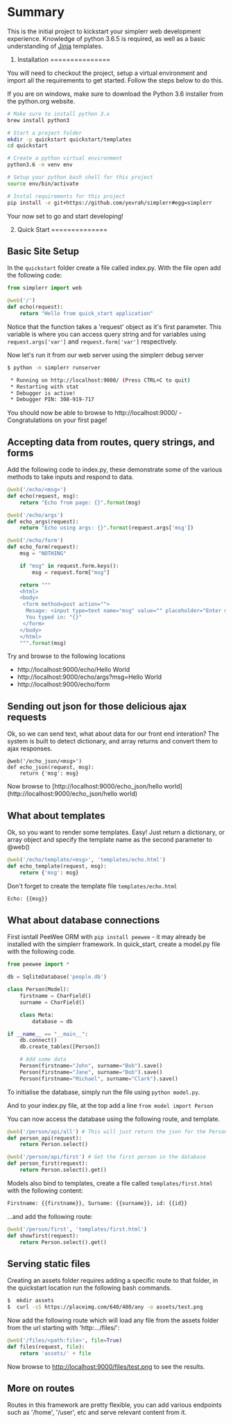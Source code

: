 Summary
=======

This is the initial project to kickstart your simplerr web development experience. Knowledge of python 3.6.5 is required, as well as a basic understanding of [Jinja](http://jinja.pocoo.org/) templates.


1. Installation
===============

You will need to checkout the project, setup a virtual environment and import all the requirements to get started. Follow the steps below to do this.

If you are on windows, make sure to download the Python 3.6 installer from the python.org website.

```bash
# Make sure to install python 3.x
brew install python3

# Start a project folder
mkdir -p quickstart quickstart/templates
cd quickstart

# Create a python virtual environment
python3.6 -m venv env

# Setup your python bash shell for this project
source env/bin/activate

# Instal requirements for this project
pip install -e git+https://github.com/yevrah/simplerr#egg=simplerr

```

Your now set to go and start developing!


2. Quick Start
==============

## Basic Site Setup

In the `quickstart` folder create a file called index.py. With the file open add the following code:

```python
from simplerr import web

@web('/')
def echo(request):
    return "Hello from quick_start application"
```

Notice that the function takes a 'request' object as it's first parameter. This variable is where you can access query string and for variables using `request.args['var']` and `request.form['var']` respectively.


Now let's run it from our web server using the simplerr debug server

```bash
$ python -m simplerr runserver

 * Running on http://localhost:9000/ (Press CTRL+C to quit)
 * Restarting with stat
 * Debugger is active!
 * Debugger PIN: 308-919-717
```

You should now be able to browse to http://localhost:9000/ - Congratulations on your first page!

## Accepting data from routes, query strings, and forms

Add the following code to index.py, these demonstrate some of the various methods to take inputs and respond to data.

```python
@web('/echo/<msg>')
def echo(request, msg):
    return "Echo from page: {}".format(msg)

@web('/echo/args')
def echo_args(request):
    return "Echo using args: {}".format(request.args['msg'])

@web('/echo/form')
def echo_form(request):
    msg = "NOTHING"

    if "msg" in request.form.keys():
        msg = request.form["msg"]

    return """
    <html>
    <body>
     <form method=post action="">
      Mesage: <input type=text name="msg" value="" placeholder="Enter msg value"/><input type="submit">
      You typed in: "{}"
     </form>
    </body>
    </html>
    """.format(msg)
```

Try and browse to the following locations

  * http://localhost:9000/echo/Hello World
  * http://localhost:9000/echo/args?msg=Hello World
  * http://localhost:9000/echo/form

## Sending out json for those delicious ajax requests

Ok, so we can send text, what about data for our front end interation? The system is built to detect dictionary, and array returns and convert them to ajax responses.

```
@web('/echo_json/<msg>')
def echo_json(request, msg):
    return {'msg': msg}
```

Now browse to [http://localhost:9000/echo_json/hello world](http://localhost:9000/echo_json/hello world)

## What about templates

Ok, so you want to render some templates. Easy! Just return a dictionary, or array object and specify the template name as the second parameter to @web()


```python
@web('/echo/template/<msg>', 'templates/echo.html')
def echo_template(request, msg):
    return {'msg': msg}
```

Don't forget to create the template file `templates/echo.html`

```html
Echo: {{msg}}
```

## What about database connections

First isntall PeeWee ORM with `pip install peewee` - it may already be installed with the simplerr framework. In quick_start, create a model.py file with the following code.

```python
from peewee import *

db = SqliteDatabase('people.db')

class Person(Model):
    firstname = CharField()
    surname = CharField()

    class Meta:
        database = db

if __name__ == "__main__":
    db.connect()
    db.create_tables([Person])

    # Add some data
    Person(firstname="John", surname="Bob").save()
    Person(firstname="Jane", surname="Bob").save()
    Person(firstname="Michael", surname="Clark").save()
```

To initialise the database, simply run the file using `python model.py`.

And to your index.py file, at the top add a line `from model import Person`

You can now access the database using the following route, and template.

```python
@web('/person/api/all') # This will just return the json for the Persons collection
def person_api(request):
    return Person.select()

@web('/person/api/first') # Get the first person in the database
def person_first(request):
    return Person.select().get()
```

Models also bind to templates, create a file called `templates/first.html` with the following content:

```html
Firstname: {{firstname}}, Surname: {{surname}}, id: {{id}}
```

...and add the following route:


```python
@web('/person/first', 'templates/first.html')
def showfirst(request):
    return Person.select().get()
```


## Serving static files

Creating an assets folder requires adding a specific route to that folder, in the quickstart location run the following bash commands.

```bash
$  mkdir assets
$  curl -sS https://placeimg.com/640/480/any -o assets/test.png
```

Now add the following route which will load any file from the assets folder from the url starting with 'http:.../files/':

```python
@web('/files/<path:file>', file=True)
def files(request, file):
    return 'assets/' + file
```

Now browse to [http://localhost:9000/files/test.png](http://localhost:9000/files/test.png) to see the results.

## More on routes

Routes in this framework are pretty flexible, you can add various endpoints such as '/home', '/user', etc and serve relevant content from it.
